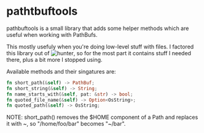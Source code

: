 pathtbuftools
======

pathbuftools is a small library that adds some helper methods which are useful when working with PathBufs.

This mostly usefuly when you're doing low-level stuff with files. I factored this library out of ![hunter](https://github.com/rabite0/hunter), so for the most part it contains stuff I needed there, plus a bit more I stopped using.

Available methods and their singatures are:

```rust
fn short_path(&self) -> PathBuf;
fn short_string(&self) -> String;
fn name_starts_with(&self, pat: &str) -> bool;
fn quoted_file_name(&self) -> Option<OsString>;
fn quoted_path(&self) -> OsString;
```

NOTE: short_path() removes the $HOME component of a Path and replaces it with \~, so "/home/foo/bar" becomes "\~/bar".
